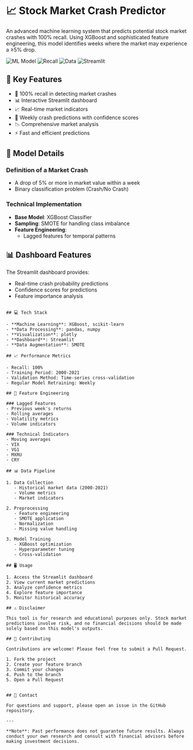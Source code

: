 # 📈 Stock Market Crash Predictor

An advanced machine learning system that predicts potential stock market crashes with 100% recall. Using XGBoost and sophisticated feature engineering, this model identifies weeks where the market may experience a ≥5% drop.

![ML Model](https://img.shields.io/badge/Model-XGBoost-red)
![Recall](https://img.shields.io/badge/Recall-100%25-brightgreen)
![Data](https://img.shields.io/badge/Historical%20Data-2000--2021-blue)
![Streamlit](https://img.shields.io/badge/Dashboard-Streamlit-orange)

## 🌟 Key Features

- 🎯 100% recall in detecting market crashes
- 📊 Interactive Streamlit dashboard
- 📈 Real-time market indicators
- 🔮 Weekly crash predictions with confidence scores
- 📉 Comprehensive market analysis
- ⚡ Fast and efficient predictions

## 🤖 Model Details

### Definition of a Market Crash

- A drop of 5% or more in market value within a week
- Binary classification problem (Crash/No Crash)

### Technical Implementation

- **Base Model**: XGBoost Classifier
- **Sampling**: SMOTE for handling class imbalance
- **Feature Engineering**:
  - Lagged features for temporal patterns

## 📊 Dashboard Features

The Streamlit dashboard provides:

- Real-time crash probability predictions
- Confidence scores for predictions
- Feature importance analysis

```

## 💻 Tech Stack

- **Machine Learning**: XGBoost, scikit-learn
- **Data Processing**: pandas, numpy
- **Visualization**: plotly
- **Dashboard**: Streamlit
- **Data Augmentation**: SMOTE

## 📈 Performance Metrics

- Recall: 100%
- Training Period: 2000-2021
- Validation Method: Time-series cross-validation
- Regular Model Retraining: Weekly

## 🔧 Feature Engineering

### Lagged Features
- Previous week's returns
- Rolling averages
- Volatility metrics
- Volume indicators

### Technical Indicators
- Moving averages
- VIX
- VG1
- MXRU
- CRY

## 📊 Data Pipeline

1. Data Collection
   - Historical market data (2000-2021)
   - Volume metrics
   - Market indicators

2. Preprocessing
   - Feature engineering
   - SMOTE application
   - Normalization
   - Missing value handling

3. Model Training
   - XGBoost optimization
   - Hyperparameter tuning
   - Cross-validation

## 🖥️ Usage

1. Access the Streamlit dashboard
2. View current market predictions
3. Analyze confidence metrics
4. Explore feature importance
5. Monitor historical accuracy

## ⚠️ Disclaimer

This tool is for research and educational purposes only. Stock market predictions involve risk, and no financial decisions should be made solely based on this model's outputs.

## 🤝 Contributing

Contributions are welcome! Please feel free to submit a Pull Request.

1. Fork the project
2. Create your feature branch
3. Commit your changes
4. Push to the branch
5. Open a Pull Request


## 📧 Contact

For questions and support, please open an issue in the GitHub repository.

---

**Note**: Past performance does not guarantee future results. Always conduct your own research and consult with financial advisors before making investment decisions.
```
